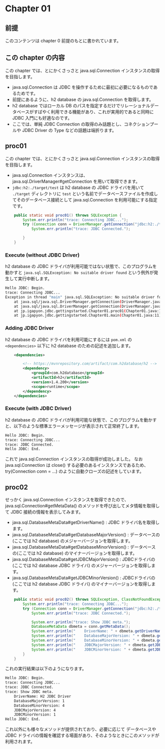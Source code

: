 # Chapter 01

## 前提

このコンテンツは chapter 0 前提のもとに書かれています。

## この chapter の内容

この chapter では、とにかくさっさと java.sql.Connection インスタンスの取得を目指します。

- java.sql.Connection は JDBC を操作するために最初に必要になるものであるためです。
- 前提にあるように、h2 database の java.sql.Connection を取得します。
- h2 database ではローカル DB のパスを指定するだけでリレーショナルデータベースがすばやく利用できる機能があり、これが実用的であると同時に JDBC 入門にも好適なのです。
- ここでは、単純 JDBC Connection の取得のみ話題とし、コネクションプールや JDBC Driver の Type などの話題は端折ります。

## proc01

この chapter では、とにかくさっさと java.sql.Connection インスタンスの取得を目指します。

- java.sql.Connection インスタンスは、java.sql.DriverManager#getConnection を用いて取得できます。
- `jdbc:h2:./target/test` は h2 database の JDBC ドライバを用いて `./target` ディレクトリに `test` という名前でデータベースファイルを作成してそのデータベース接続として java.sql.Connection を利用可能にする指定です。

```java
    public static void proc01() throws SQLException {
        System.err.println("trace: Connecting JDBC...");
        try (Connection conn = DriverManager.getConnection("jdbc:h2:./target/test")) {
            System.err.println("trace: JDBC Connected.");

        }
    }
```

### Execute (without JDBC Driver)

h2 database の JDBC ドライバが利用可能ではない状態で、このプログラムを動かすと `java.sql.SQLException: No suitable driver found` という例外が発生して実行中断します。

```sh
Hello JDBC: Begin.
trace: Connecting JDBC...
Exception in thread "main" java.sql.SQLException: No suitable driver found for jdbc:h2:~/test
	at java.sql/java.sql.DriverManager.getConnection(DriverManager.java:702)
	at java.sql/java.sql.DriverManager.getConnection(DriverManager.java:251)
	at jp.igapyon.jdbc.gettingstarted.Chapter01.proc01(Chapter01.java:18)
	at jp.igapyon.jdbc.gettingstarted.Chapter01.main(Chapter01.java:11)
```

### Adding JDBC Driver

h2 database の JDBC ドライバを利用可能にするには `pom.xml` の `<dependencies>` 以下に h2 database のための記述を追加します。

```xml
	<dependencies>

		<!-- https://mvnrepository.com/artifact/com.h2database/h2 -->
		<dependency>
			<groupId>com.h2database</groupId>
			<artifactId>h2</artifactId>
			<version>1.4.200</version>
			<scope>runtime</scope>
		</dependency>
	</dependencies>
```

### Execute (with JDBC Driver)

h2 database の JDBC ドライバが利用可能な状態で、このプログラムを動かすと、以下のような標準エラーメッセージが表示されて正常終了します。

```sh
Hello JDBC: Begin.
trace: Connecting JDBC...
trace: JDBC Connected.
Hello JDBC: End.
```

これで java.sql.Connection インスタンスの取得が成功しました。
なお java.sql.Connection は close() する必要のあるインスタンスであるため、try(Connection conn = ...) のように自動クローズの記述をしています。

## proc02

せっかく java.sql.Connection インスタンスを取得できたので、java.sql.Connection#getMetaData() のメソッドを呼び出してメタ情報を取得して JDBC 接続の情報を表示してみます。

- java.sql.DatabaseMetaData#getDriverName() : JDBC ドライバ名を取得します。
- java.sql.DatabaseMetaData#getDatabaseMajorVersion() : データベースの(ここでは h2 database) のメジャーバージョンを取得します。
- java.sql.DatabaseMetaData#getDatabaseMinorVersion() : データベースの(ここでは h2 database) のマイナーバージョンを取得します。
- java.sql.DatabaseMetaData#getJDBCMajorVersion() : JDBCドライバの(ここでは h2 database JDBC ドライバ) のメジャーバージョンを取得します。
- java.sql.DatabaseMetaData#getJDBCMinorVersion() : JDBCドライバの(ここでは h2 database JDBC ドライバ) のマイナーバージョンを取得します。

```java
    public static void proc02() throws SQLException, ClassNotFoundException {
        System.err.println("trace: Connecting JDBC...");
        try (Connection conn = DriverManager.getConnection("jdbc:h2:./target/test")) {
            System.err.println("trace: JDBC Connected.");

            System.err.println("trace: Show JDBC meta.");
            DatabaseMetaData dbmeta = conn.getMetaData();
            System.err.println("    DriverName: " + dbmeta.getDriverName());
            System.err.println("    DatabaseMajorVersion: " + dbmeta.getDatabaseMajorVersion());
            System.err.println("    DatabaseMinorVersion: " + dbmeta.getDatabaseMinorVersion());
            System.err.println("    JDBCMajorVersion: " + dbmeta.getJDBCMajorVersion());
            System.err.println("    JDBCMinorVersion: " + dbmeta.getJDBCMinorVersion());
        }
    }
```

これの実行結果は以下のようになります。

```sh
Hello JDBC: Begin.
trace: Connecting JDBC...
trace: JDBC Connected.
trace: Show JDBC meta.
    DriverName: H2 JDBC Driver
    DatabaseMajorVersion: 1
    DatabaseMinorVersion: 4
    JDBCMajorVersion: 4
    JDBCMinorVersion: 1
Hello JDBC: End.
```

これ以外にも様々なメソッドが提供されており、必要に応じて データベースや JDBC ドライバの情報を確認する場面があり、そのようなときにこのメソッドが利用されます。
